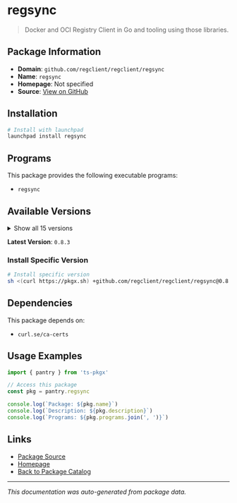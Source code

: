 # regsync

> Docker and OCI Registry Client in Go and tooling using those libraries.

## Package Information

- **Domain**: `github.com/regclient/regclient/regsync`
- **Name**: `regsync`
- **Homepage**: Not specified
- **Source**: [View on GitHub](https://github.com/pkgxdev/pantry/tree/main/projects/github.com/regclient/regclient/regsync/package.yml)

## Installation

```bash
# Install with launchpad
launchpad install regsync
```

## Programs

This package provides the following executable programs:

- `regsync`

## Available Versions

<details>
<summary>Show all 15 versions</summary>

- `0.8.3`, `0.8.2`, `0.8.1`, `0.8.0`, `0.7.2`
- `0.7.1`, `0.7.0`, `0.6.1`, `0.6.0`, `0.5.7`
- `0.5.6`, `0.5.5`, `0.5.4`, `0.5.3`, `0.5.2`

</details>

**Latest Version**: `0.8.3`

### Install Specific Version

```bash
# Install specific version
sh <(curl https://pkgx.sh) +github.com/regclient/regclient/regsync@0.8.3 -- $SHELL -i
```

## Dependencies

This package depends on:

- `curl.se/ca-certs`

## Usage Examples

```typescript
import { pantry } from 'ts-pkgx'

// Access this package
const pkg = pantry.regsync

console.log(`Package: ${pkg.name}`)
console.log(`Description: ${pkg.description}`)
console.log(`Programs: ${pkg.programs.join(', ')}`)
```

## Links

- [Package Source](https://github.com/pkgxdev/pantry/tree/main/projects/github.com/regclient/regclient/regsync/package.yml)
- [Homepage](#)
- [Back to Package Catalog](../package-catalog.md)

---

*This documentation was auto-generated from package data.*
